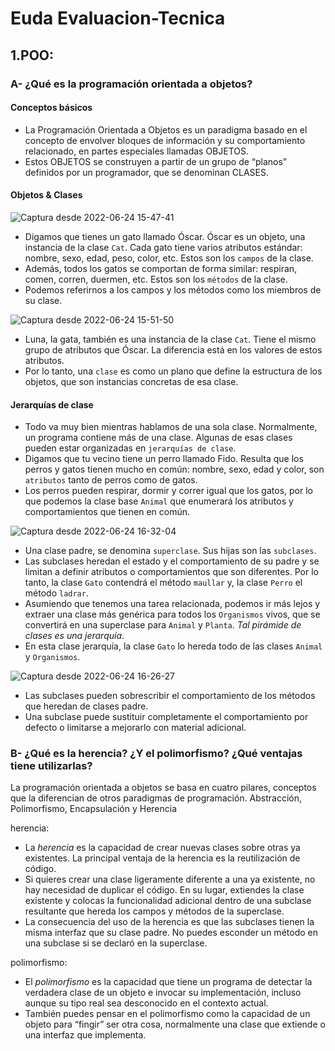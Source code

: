 # Euda Evaluacion-Tecnica

## 1.POO:

### A- ¿Qué es la programación orientada a objetos?

#### Conceptos básicos

- La Programación Orientada a Objetos es un paradigma basado en el concepto de envolver bloques de información y su comportamiento relacionado, en partes especiales llamadas OBJETOS.
- Estos OBJETOS se construyen a partir de un grupo de “planos” definidos por un programador, que se denominan CLASES.

#### Objetos & Clases

![Captura desde 2022-06-24 15-47-41](https://user-images.githubusercontent.com/77214476/175646744-26ccc071-5cda-44e3-93b6-86311e2348a3.png)

- Digamos que tienes un gato llamado Óscar. Óscar es un objeto, una instancia de la clase `Cat`. Cada gato tiene varios atributos estándar: nombre, sexo, edad, peso, color, etc.
Estos son los `campos` de la clase.
- Además, todos los gatos se comportan de forma similar: respiran, comen, corren, duermen, etc. Estos son los `métodos` de la clase.
- Podemos referirnos a los campos y los métodos como los miembros de su clase.

![Captura desde 2022-06-24 15-51-50](https://user-images.githubusercontent.com/77214476/175647318-e982283f-9ea0-43db-83de-79deb33f2d47.png)

- Luna, la gata, también es una instancia de la clase `Cat`. Tiene el mismo grupo de atributos que Óscar. La diferencia está en los valores de estos atributos.
- Por lo tanto, una `clase` es como un plano que define la estructura de los objetos, que son instancias concretas de esa clase.

#### Jerarquías de clase

- Todo va muy bien mientras hablamos de una sola clase. Normalmente, un programa contiene más de una clase. 
Algunas de esas clases pueden estar organizadas en `jerarquías de clase`.
- Digamos que tu vecino tiene un perro llamado Fido. Resulta que los perros y gatos tienen mucho en común: nombre, sexo, edad y color, son `atributos` tanto de perros como de gatos.
- Los perros pueden respirar, dormir y correr igual que los gatos, por lo que podemos la clase base `Animal` que enumerará los atributos y comportamientos que tienen en común.

![Captura desde 2022-06-24 16-32-04](https://user-images.githubusercontent.com/77214476/175655339-77cd971b-2cae-4e9e-b17a-50a83eea425b.png)

- Una clase padre, se denomina `superclase`. Sus hijas son las `subclases`.
- Las subclases heredan el estado y el comportamiento de su padre y se limitan a definir atributos o comportamientos que son diferentes. Por lo tanto, la clase `Gato` contendrá el método `maullar` y, la clase `Perro` el método `ladrar`.
- Asumiendo que tenemos una tarea relacionada, podemos ir más lejos y extraer una clase más genérica para todos los `Organismos` vivos, que se convertirá en una superclase para `Animal` y `Planta`. *Tal pirámide de clases es una jerarquía*.
- En esta clase jerarquía, la clase `Gato` lo hereda todo de las clases `Animal` y `Organismos`.

![Captura desde 2022-06-24 16-26-27](https://user-images.githubusercontent.com/77214476/175654142-1aaab80f-0360-4713-86b9-d82ff97d35e7.png)

- Las subclases pueden sobrescribir el comportamiento de los métodos que heredan de clases padre.
- Una subclase puede sustituir completamente el comportamiento por defecto o limitarse a mejorarlo con material adicional.

### B- ¿Qué es la herencia? ¿Y el polimorfismo? ¿Qué ventajas tiene utilizarlas?

La programación orientada a objetos se basa en cuatro pilares, conceptos que la diferencian de otros paradigmas de programación.
Abstracción, Polimorfismo, Encapsulación y Herencia

herencia: 
- La *herencia* es la capacidad de crear nuevas clases sobre otras ya existentes. La principal ventaja de la herencia es la reutilización de código.
- Si quieres crear una clase ligeramente diferente a una ya existente, no hay necesidad de duplicar el código. En su lugar, extiendes la clase existente y colocas la funcionalidad adicional dentro de una subclase resultante que hereda los campos y métodos de la superclase.
- La consecuencia del uso de la herencia es que las subclases tienen la misma interfaz que su clase padre. No puedes esconder un método en una subclase si se declaró en la superclase.

polimorfismo: 
- El *polimorfismo* es la capacidad que tiene un programa de detectar la verdadera clase de un objeto e invocar su implementación, incluso aunque su tipo real sea desconocido en el contexto actual.
- También puedes pensar en el polimorfismo como la capacidad de un objeto para “fingir” ser otra cosa, normalmente una clase que extiende o una interfaz que implementa.
